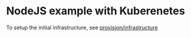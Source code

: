 NodeJS example with Kuberenetes
================================

To setup the initial infrastructure, see [provision/infrastructure](provision/infrastructure/README.md)

